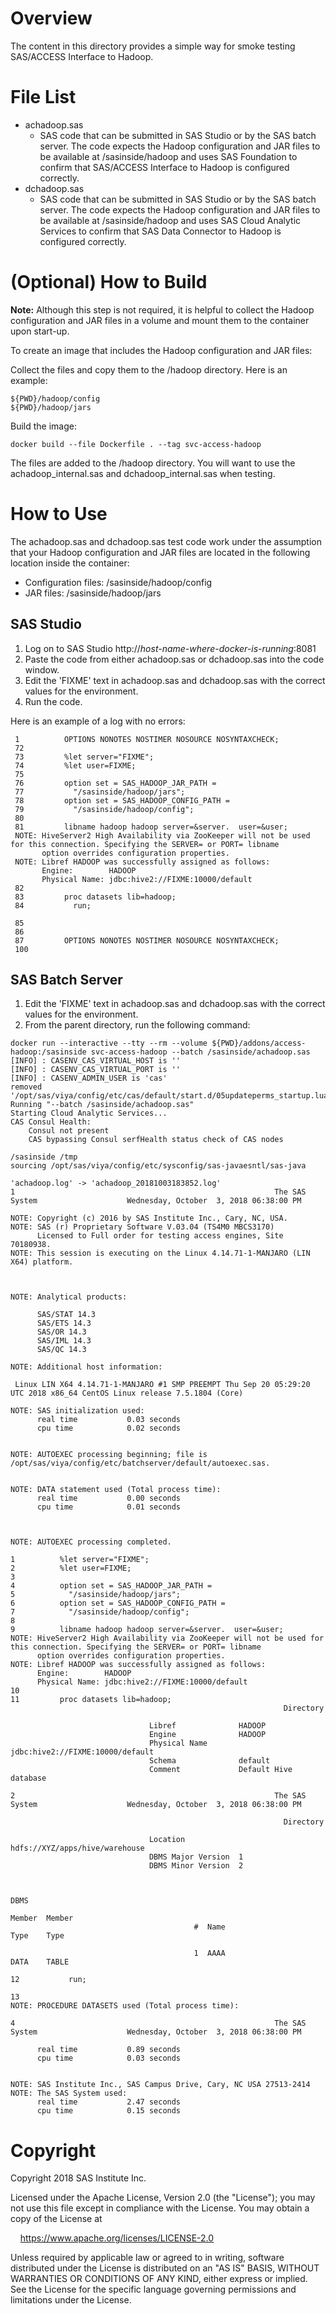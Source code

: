 # Overview

The content in this directory provides a simple way for smoke testing SAS/ACCESS Interface to Hadoop.

# File List

* achadoop.sas
    * SAS code that can be submitted in SAS Studio or by the SAS batch server.
	  The code expects the Hadoop configuration and JAR files to be available at /sasinside/hadoop and uses SAS Foundation to confirm that SAS/ACCESS Interface to Hadoop is configured correctly.
* dchadoop.sas
    * SAS code that can be submitted in SAS Studio or by the SAS batch server.
	  The code expects the Hadoop configuration and JAR files to be available at /sasinside/hadoop and uses SAS Cloud Analytic Services to confirm that SAS Data Connector to Hadoop is configured correctly.

# (Optional) How to Build

**Note:** Although this step is not required, it is helpful to collect the Hadoop configuration
and JAR files in a volume and mount them to the container upon start-up.

To create an image that includes the Hadoop configuration and JAR files:

Collect the files and copy them to the /hadoop directory. Here is an example:

```
${PWD}/hadoop/config
${PWD}/hadoop/jars
```

Build the image:

```
docker build --file Dockerfile . --tag svc-access-hadoop
```

The files are added to the /hadoop directory. You will want to use
the achadoop_internal.sas and dchadoop_internal.sas when testing.

# How to Use

The achadoop.sas and dchadoop.sas test code work under
the assumption that your Hadoop configuration and JAR files are located in the following
location inside the container:

* Configuration files: /sasinside/hadoop/config
* JAR files: /sasinside/hadoop/jars

## SAS Studio

1. Log on to SAS Studio http://_host-name-where-docker-is-running_:8081
2. Paste the code from either achadoop.sas or dchadoop.sas into the code
   window.
3. Edit the 'FIXME' text in achadoop.sas and dchadoop.sas with the
   correct values for the environment.
4. Run the code.

Here is an example of a log with no errors:

```
 1          OPTIONS NONOTES NOSTIMER NOSOURCE NOSYNTAXCHECK;
 72
 73         %let server="FIXME";
 74         %let user=FIXME;
 75
 76         option set = SAS_HADOOP_JAR_PATH =
 77           "/sasinside/hadoop/jars";
 78         option set = SAS_HADOOP_CONFIG_PATH =
 79           "/sasinside/hadoop/config";
 80
 81         libname hadoop hadoop server=&server.  user=&user;
 NOTE: HiveServer2 High Availability via ZooKeeper will not be used for this connection. Specifying the SERVER= or PORT= libname
       option overrides configuration properties.
 NOTE: Libref HADOOP was successfully assigned as follows:
       Engine:        HADOOP
       Physical Name: jdbc:hive2://FIXME:10000/default
 82
 83         proc datasets lib=hadoop;
 84           run;

 85
 86
 87         OPTIONS NONOTES NOSTIMER NOSOURCE NOSYNTAXCHECK;
 100
```

## SAS Batch Server

1. Edit the 'FIXME' text in achadoop.sas and dchadoop.sas with the
  correct values for the environment.
2. From the parent directory, run the following command:

```
docker run --interactive --tty --rm --volume ${PWD}/addons/access-hadoop:/sasinside svc-access-hadoop --batch /sasinside/achadoop.sas
[INFO] : CASENV_CAS_VIRTUAL_HOST is ''
[INFO] : CASENV_CAS_VIRTUAL_PORT is ''
[INFO] : CASENV_ADMIN_USER is 'cas'
removed '/opt/sas/viya/config/etc/cas/default/start.d/05updateperms_startup.lua'
Running "--batch /sasinside/achadoop.sas"
Starting Cloud Analytic Services...
CAS Consul Health:
    Consul not present
    CAS bypassing Consul serfHealth status check of CAS nodes

/sasinside /tmp
sourcing /opt/sas/viya/config/etc/sysconfig/sas-javaesntl/sas-java

'achadoop.log' -> 'achadoop_20181003183852.log'
1                                                          The SAS System                    Wednesday, October  3, 2018 06:38:00 PM

NOTE: Copyright (c) 2016 by SAS Institute Inc., Cary, NC, USA.
NOTE: SAS (r) Proprietary Software V.03.04 (TS4M0 MBCS3170)
      Licensed to Full order for testing access engines, Site 70180938.
NOTE: This session is executing on the Linux 4.14.71-1-MANJARO (LIN X64) platform.



NOTE: Analytical products:

      SAS/STAT 14.3
      SAS/ETS 14.3
      SAS/OR 14.3
      SAS/IML 14.3
      SAS/QC 14.3

NOTE: Additional host information:

 Linux LIN X64 4.14.71-1-MANJARO #1 SMP PREEMPT Thu Sep 20 05:29:20 UTC 2018 x86_64 CentOS Linux release 7.5.1804 (Core)

NOTE: SAS initialization used:
      real time           0.03 seconds
      cpu time            0.02 seconds


NOTE: AUTOEXEC processing beginning; file is /opt/sas/viya/config/etc/batchserver/default/autoexec.sas.


NOTE: DATA statement used (Total process time):
      real time           0.00 seconds
      cpu time            0.01 seconds



NOTE: AUTOEXEC processing completed.

1          %let server="FIXME";
2          %let user=FIXME;
3
4          option set = SAS_HADOOP_JAR_PATH =
5            "/sasinside/hadoop/jars";
6          option set = SAS_HADOOP_CONFIG_PATH =
7            "/sasinside/hadoop/config";
8
9          libname hadoop hadoop server=&server.  user=&user;
NOTE: HiveServer2 High Availability via ZooKeeper will not be used for this connection. Specifying the SERVER= or PORT= libname
      option overrides configuration properties.
NOTE: Libref HADOOP was successfully assigned as follows:
      Engine:        HADOOP
      Physical Name: jdbc:hive2://FIXME:10000/default
10
11         proc datasets lib=hadoop;
                                                             Directory

                               Libref              HADOOP
                               Engine              HADOOP
                               Physical Name       jdbc:hive2://FIXME:10000/default
                               Schema              default
                               Comment             Default Hive database

2                                                          The SAS System                    Wednesday, October  3, 2018 06:38:00 PM

                                                             Directory

                               Location            hdfs://XYZ/apps/hive/warehouse
                               DBMS Major Version  1
                               DBMS Minor Version  2


                                                                                     DBMS
                                                                             Member  Member
                                         #  Name                             Type    Type

                                         1  AAAA                             DATA    TABLE

12           run;

13
NOTE: PROCEDURE DATASETS used (Total process time):

4                                                          The SAS System                    Wednesday, October  3, 2018 06:38:00 PM

      real time           0.89 seconds
      cpu time            0.03 seconds


NOTE: SAS Institute Inc., SAS Campus Drive, Cary, NC USA 27513-2414
NOTE: The SAS System used:
      real time           2.47 seconds
      cpu time            0.15 seconds
```

# Copyright

Copyright 2018 SAS Institute Inc.

Licensed under the Apache License, Version 2.0 (the "License");
you may not use this file except in compliance with the License.
You may obtain a copy of the License at

&nbsp;&nbsp;&nbsp;&nbsp;https://www.apache.org/licenses/LICENSE-2.0

Unless required by applicable law or agreed to in writing, software
distributed under the License is distributed on an "AS IS" BASIS,
WITHOUT WARRANTIES OR CONDITIONS OF ANY KIND, either express or implied.
See the License for the specific language governing permissions and
limitations under the License.
